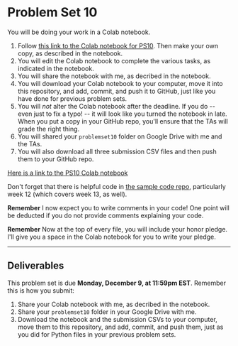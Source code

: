 # Problem Set 10

You will be doing your work in a Colab notebook. 

1. Follow [this link to the Colab notebook for PS10](https://colab.research.google.com/drive/1c1W6P6XUjCzYVPcYy43GbhmcywZwCaLl?usp=sharing). Then make your own copy, as described in the notebook.
2. You will edit the Colab notebook to complete the various tasks, as indicated in the notebook.
3. You will share the notebook with me, as decribed in the notebook.
4. You will download your Colab notebook to your computer, move it into this repository, and add, commit, and push it to GitHub, just like you have done for previous problem sets.
5. You will *not* alter the Colab notebook after the deadline. If you do -- even just to fix a typo! -- it will look like you turned the notebook in late. When you put a copy in your GitHub repo, you'll ensure that the TAs will grade the right thing.
6. You will shared your `problemset10` folder on Google Drive with me and the TAs.
7. You will also download all three submission CSV files and then push them to your GitHub repo.

[Here is a link to the PS10 Colab notebook](https://colab.research.google.com/drive/1c1W6P6XUjCzYVPcYy43GbhmcywZwCaLl?usp=sharing)

Don't forget that there is helpful code in [the sample code repo](https://github.com/CSCI1090-F24/sample_code/), particularly week 12 (which covers week 13, as well).


**Remember** I now expect you to write comments in your code! One point will be deducted if you do not provide comments explaining your code.

**Remember** Now at the top of every file, you will include your honor pledge. I'll give you a space in the Colab notebook for you to write your pledge.

---

## Deliverables

This problem set is due **Monday, December 9, at 11:59pm EST**. Remember this is how you submit:

1. Share your Colab notebook with me, as decribed in the notebook.
2. Share your `problemset10` folder in your Google Drive with me.
3. Download the notebook and the submission CSVs to your computer, move them to this repository, and add, commit, and push them, just as you did for Python files in your previous problem sets.






